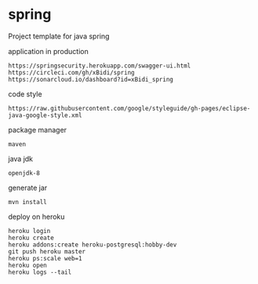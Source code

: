 # spring
Project template for java spring

application in production
````
https://springsecurity.herokuapp.com/swagger-ui.html
https://circleci.com/gh/xBidi/spring
https://sonarcloud.io/dashboard?id=xBidi_spring
````
code style
````
https://raw.githubusercontent.com/google/styleguide/gh-pages/eclipse-java-google-style.xml
````
package manager
````
maven
````
java jdk
````
openjdk-8
````

generate jar
````
mvn install
````

deploy on heroku
````
heroku login
heroku create
heroku addons:create heroku-postgresql:hobby-dev
git push heroku master
heroku ps:scale web=1
heroku open
heroku logs --tail
````
